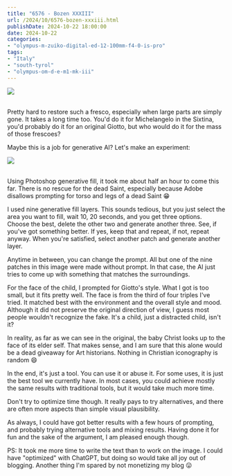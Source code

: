 ```yaml
---
title: "6576 - Bozen XXXIII"
url: /2024/10/6576-bozen-xxxiii.html
publishDate: 2024-10-22 18:00:00
date: 2024-10-22
categories:
- "olympus-m-zuiko-digital-ed-12-100mm-f4-0-is-pro"
tags:
- "Italy"
- "south-tyrol"
- "olympus-om-d-e-m1-mk-iii"
---
```

<div class="container">
<div class="center"><a target="_blank" href="https://d25zfm9zpd7gm5.cloudfront.net/1200x1200/2020/20200907_120624_lr.jpg"><img class="webfeedsFeaturedVisual" src="https://d25zfm9zpd7gm5.cloudfront.net/0600x0600/2020/20200907_120624_lr.jpg" /></a></div>
</div>
<br />

Pretty hard to restore such a fresco, especially when large
parts are simply gone. It takes a long time too. You'd do it
for Michelangelo in the Sixtina, you'd probably do it for
an original Giotto, but who would do it for the mass of
those frescoes?

Maybe this is a job for generative AI? Let's make an experiment:

<div class="container">
<div class="center"><a target="_blank" href="https://d25zfm9zpd7gm5.cloudfront.net/1200x1200/2020/20200907_120624_ai_lr.jpg"><img src="https://d25zfm9zpd7gm5.cloudfront.net/0600x0600/2020/20200907_120624_ai_lr.jpg" /></a></div>
</div>
<br />

Using Photoshop generative fill, it took me about half an
hour to come this far. There is no rescue for the dead
Saint, especially because Adobe disallows prompting for
torso and legs of a dead Saint :grin:

I used nine generative fill layers. This sounds tedious, but
you just select the area you want to fill, wait 10, 20
seconds, and you get three options. Choose the best, delete
the other two and generate another three. See, if you've got
something better. If yes, keep that and repeat, if not,
repeat anyway. When you're satisfied, select another patch
and generate another layer.

Anytime in between, you can change the prompt. All but one
of the nine patches in this image were made without prompt.
In that case, the AI just tries to come up with something
that matches the surroundings.

For the face of the child, I prompted for Giotto's style.
What I got is too small, but it fits pretty well. The face
is from the third of four triples I've tried. It matched
best with the environment and the overall style and mood.
Although it did not preserve the original direction of view,
I guess most people wouldn't recognize the fake. It's a
child, just a distracted child, isn't it?

In reality, as far as we can see in the original, the baby
Christ looks up to the face of its elder self. That makes
sense, and I am sure that this alone would be a dead
giveaway for Art historians. Nothing in Christian
icono&shy;graphy is random :smile:

In the end, it's just a tool. You can use it or abuse it.
For some uses, it is just the best tool we currently have.
In most cases, you could achieve mostly the same results
with traditional tools, but it would take much more time.

Don't try to optimize time though. It really pays to try
alternatives, and there are often more aspects than simple
visual plausibility.

As always, I could have got better results with a few hours
of prompting, and probably trying alternative tools and
mixing results. Having done it for fun and the sake of the
argument, I am pleased enough though.

PS: It took me more time to write the text than to work on
the image. I could have "optimized" with ChatGPT, but doing
so would take all joy out of blogging. Another thing I'm
spared by not monetizing my blog :stuck_out_tongue:
